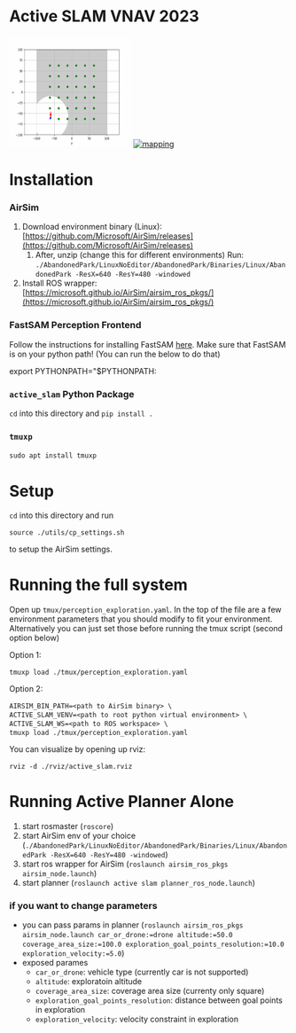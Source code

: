 # Active SLAM VNAV 2023

<a target="_blank" href=""><img src="./images/success.gif" width="220" height="200" alt="successful loop closure"></a>
<a target="_blank" href=""><img src="./images/active_slam_mapping.gif" width="220" height="200" alt="mapping"></a>

# Installation

### AirSim


1. Download environment binary (Linux): [https://github.com/Microsoft/AirSim/releases](https://github.com/Microsoft/AirSim/releases)
   1. After, unzip
(change this for different environments) Run: ``./AbandonedPark/LinuxNoEditor/AbandonedPark/Binaries/Linux/AbandonedPark -ResX=640 -ResY=480 -windowed``
1. Install ROS wrapper: [https://microsoft.github.io/AirSim/airsim_ros_pkgs/](https://microsoft.github.io/AirSim/airsim_ros_pkgs/)

### FastSAM Perception Frontend

Follow the instructions for installing FastSAM [here](https://github.com/CASIA-IVA-Lab/FastSAM). Make sure that FastSAM is on your python path! (You can run the below to do that)

export PYTHONPATH="$PYTHONPATH:<directory to your FastSAM install>

### `active_slam` Python Package

`cd` into this directory and `pip install .`

### `tmuxp`

```
sudo apt install tmuxp
```

# Setup

`cd` into this directory and run

```
source ./utils/cp_settings.sh
```

to setup the AirSim settings.

# Running the full system

Open up `tmux/perception_exploration.yaml`.
In the top of the file are a few environment parameters that you should modify to fit your environment. Alternatively you can just set those before running the tmux script (second option below)

Option 1:

```
tmuxp load ./tmux/perception_exploration.yaml 
```

Option 2:

```
AIRSIM_BIN_PATH=<path to AirSim binary> \
ACTIVE_SLAM_VENV=<path to root python virtual environment> \
ACTIVE_SLAM_WS=<path to ROS workspace> \
tmuxp load ./tmux/perception_exploration.yaml 
```

You can visualize by opening up rviz:

```
rviz -d ./rviz/active_slam.rviz
```

# Running Active Planner Alone

1. start rosmaster (``roscore``)
2. start AirSim env of your choice (``./AbandonedPark/LinuxNoEditor/AbandonedPark/Binaries/Linux/AbandonedPark -ResX=640 -ResY=480 -windowed``)
3. start ros wrapper for AirSim (``roslaunch airsim_ros_pkgs airsim_node.launch``)
4. start planner (``roslaunch active slam planner_ros_node.launch``)

### if you want to change parameters

* you can pass params in planner (``roslaunch airsim_ros_pkgs airsim_node.launch car_or_drone:=drone altitude:=50.0 coverage_area_size:=100.0 exploration_goal_points_resolution:=10.0 exploration_velocity:=5.0``)
* exposed parames
  * ``car_or_drone``: vehicle type (currently car is not supported)
  * ``altitude``: exploratoin altitude
  * ``coverage_area_size``: coverage area size (currenty only square)
  * ``exploration_goal_points_resolution``: distance between goal points in exploration
  * ``exploration_velocity``: velocity constraint in exploration
